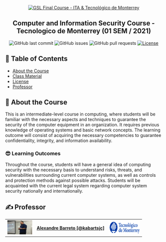 <p align="center">
  <a href="" rel="noopener">
 <img src="https://static.vecteezy.com/system/resources/previews/000/623/669/original/security-icon-shield-and-padlock-vector.jpg" alt="GSL Final Course - ITA & Tecnológico de Monterrey" width="100"></a>
</p>

<h2 align="center">Computer and Information Security Course - Tecnologico de Monterrey (01 SEM / 2021)</h2>

<div align="center">

![GitHub last commit](https://img.shields.io/github/last-commit/kabartsjc/Computer-and-Information-Security-2021-)
![GitHub issues](https://img.shields.io/github/issues/kabartsjc/Computer-and-Information-Security-2021-)
![GitHub pull requests](https://img.shields.io/github/issues-pr/kabartsjc/Computer-and-Information-Security-2021-)
[![License](https://img.shields.io/badge/license-GPL-blue.svg)](/LICENSE)
</div>


## 📝 Table of Contents

- [About the Course](#about)
- [Class Material](/classes)
- [License](/LICENSE)
- [Professor](#authors)

## 🧐 About the Course <a name = "about"></a>

This is an intermediate-level course in computing, where students will be familiar with the necessary aspects and techniques to guarantee the security of the computer equipment in an organization. It requires previous knowledge of operating systems and basic network concepts. The learning outcome will consist of acquiring the necessary competencies to guarantee confidentiality, integrity, and information availability.

### 😎 Learning Outcomes <a name = ""></a>
Throughout the course, students will have a general idea of computing security with the necessary basis to understand risks, threats, and vulnerabilities surrounding current computer systems, as well as controls and protection methods against possible attacks. Students will be acquainted with the current legal system regarding computer system security nationally and internationally.

## ✍️ Professor <a name = "authors"></a>
<table>
<tr>
  <th> <img src="fig/barreto.png" alt="Alexandre Barreto" width="80px" height="45px"> </th>
  <th> <a href="https://github.com/kabartsjc" rel="noopener">Alexandre Barreto [@kabartsjc]</a> </th>
  <th> <img src="fig/tec_logo.png" alt="Tecnológico de Monterrey" width="100px" height="45px"> </th>
</tr>
</table>

